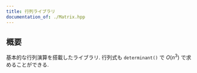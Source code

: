 ```yaml
---
title: 行列ライブラリ
documentation_of: ./Matrix.hpp
---
```


## 概要
基本的な行列演算を搭載したライブラリ. 行列式も `determinant()` で $O(n^3)$ で求めることができる.
